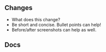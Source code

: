 ## Changes

- What does this change?
- Be short and concise. Bullet points can help!
- Before/after screenshots can help as well.

## Docs

<!-- DON'T DELETE THIS SECTION! If no docs added, explain why.-->
<!-- Is this a visible change? You probably need to update the README.md -->
